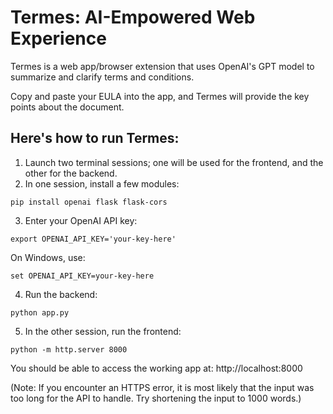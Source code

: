 # Termes: AI-Empowered Web Experience

Termes is a web app/browser extension that uses OpenAI's GPT model to summarize and clarify terms and conditions.

Copy and paste your EULA into the app, and Termes will provide the key points about the document.

## Here's how to run Termes:

1. Launch two terminal sessions; one will be used for the frontend, and the other for the backend.
2. In one session, install a few modules:
```
pip install openai flask flask-cors
```
3. Enter your OpenAI API key:
```
export OPENAI_API_KEY='your-key-here'
```
  On Windows, use:
```
set OPENAI_API_KEY=your-key-here
```
4. Run the backend:
```
python app.py
```
5. In the other session, run the frontend:
```
python -m http.server 8000
```
You should be able to access the working app at: http://localhost:8000

(Note: If you encounter an HTTPS error, it is most likely that the input was too long for the API to handle. Try shortening the input to 1000 words.)

